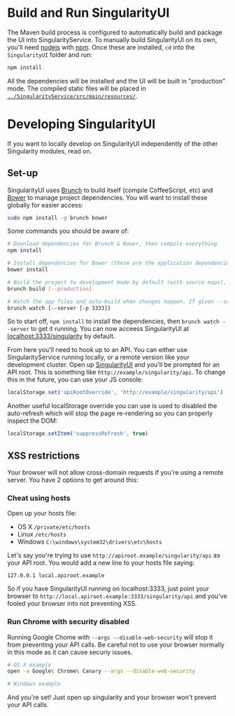 # Build and Run SingularityUI

The Maven build process is configured to automatically build and package the UI into SingularityService. To manually build SingularityUI on its own, you'll need [nodejs](http://nodejs.org/) with [npm](https://www.npmjs.org/). Once these are installed, `cd` into the `SingularityUI` folder and run:

```bash
npm install
```

All the dependencies will be installed and the UI will be built in "production" mode. The compiled static files will be placed in [`../SingularityService/src/main/resources/`](../SingularityService/src/main/resources/).

# Developing SingularityUI

If you want to locally develop on SingularityUI independently of the other Singularity modules, read on.

## Set-up

SingularityUI uses [Brunch](http://brunch.io) to build itself (compile CoffeeScript, etc) and [Bower](http://bower.io) to manage project dependencies. You will want to install these globally for easier access:

```bash
sudo npm install -g brunch bower
```

Some commands you should be aware of:

```bash
# Download dependencies for Brunch & Bower, then compile everything
npm install

# Install dependencies for Bower (these are the application dependencies, e.g. Backbone & jQuery, not things like CoffeeScript)
bower install

# Build the project to development mode by default (with source maps), or minified mode if given --production
brunch build [--production]

# Watch the app files and auto-build when changes happen. If given --server it hosts an HTTP server for you, and -p can be used to specify a port for said server.
brunch watch [--server [-p 3333]]
```

So to start off, `npm install` to install the dependencies, then `brunch watch --server` to get it running. You can now acceess SingularityUI at [localhost:3333/singularity](http://localhost:3333/singularity) by default.

From here you'll need to hook up to an API. You can either use SingularityService running locally, or a remote version like your development cluster. Open up [SingularityUI](http://localhost:3333/singularity) and you'll be prompted for an API root. This is something like `http://example/singularity/api`. To change this in the future, you can use your JS console:

```javascript
localStorage.set('apiRootOverride', 'http://example/singularity/api')
```

Another useful localStorage override you can use is used to disabled the auto-refresh which will stop the page re-rendering so you can properly inspect the DOM:

```javascript
localStorage.setItem('suppressRefresh', true)
```

## XSS restrictions

Your browser will not allow cross-domain requests if you're using a remote server. You have 2 options to get around this:

### Cheat using hosts

Open up your hosts file:

* OS X `/private/etc/hosts`
* Linux `/etc/hosts`
* Windows `C:\windows\system32\drivers\etc\hosts`

Let's say you're trying to use `http://apiroot.example/singularity/api` as your API root. You would add a new line to your hosts file saying:

```
127.0.0.1 local.apiroot.example
```

So if you have SingularityUI running on localhost:3333, just point your browser to `http://local.apiroot.example:3333/singularity/api` and you've fooled your browser into not preventing XSS.

### Run Chrome with security disabled

Running Google Chome with `--args --disable-web-security` will stop it from preventing your API calls. Be careful not to use your browser normally in this mode as it can cause securiy issues.

```bash
# OS X example
open -a Google\ Chrome\ Canary --args --disable-web-security

# Windows example
```

And you're set! Just open up singularity and your browser won't prevent your API calls.
